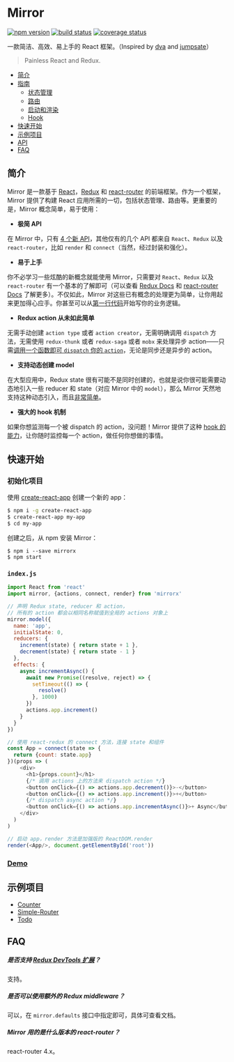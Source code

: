# Mirror

[![npm version](https://img.shields.io/npm/v/mirrorx.svg?style=flat-square)](https://www.npmjs.com/package/mirrorx) [![build status](https://img.shields.io/travis/mirrorjs/mirror.svg?style=flat-square)](https://travis-ci.org/mirrorjs/mirror) [![coverage status](https://img.shields.io/coveralls/mirrorjs/mirror.svg?style=flat-square)](https://coveralls.io/github/mirrorjs/mirror?branch=master)

一款简洁、高效、易上手的 React 框架。（Inspired by [dva](https://github.com/dvajs/dva) and [jumpsate](https://github.com/jumpsuit/jumpstate)）

> Painless React and Redux.

* [简介](#简介)
* [指南](https://github.com/mirrorjs/mirror/blob/master/docs/zh/guides.md)
  * [状态管理](https://github.com/mirrorjs/mirror/blob/master/docs/zh/guides.md#状态管理)
  * [路由](https://github.com/mirrorjs/mirror/blob/master/docs/zh/guides.md#路由)
  * [启动和渲染](https://github.com/mirrorjs/mirror/blob/master/docs/zh/guides.md#启动和渲染)
  * [Hook](https://github.com/mirrorjs/mirror/blob/master/docs/zh/guides.md#hook)
* [快速开始](#快速开始)
* [示例项目](#示例项目)
* [API](https://github.com/mirrorjs/mirror/blob/master/docs/zh/api.md)
* [FAQ](#faq)

## 简介

Mirror 是一款基于 [React](https://facebook.github.io/react)，[Redux](http://redux.js.org/docs/introduction/) 和 [react-router](https://github.com/ReactTraining/react-router) 的前端框架。作为一个框架，Mirror 提供了构建 React 应用所需的一切，包括状态管理、路由等。更重要的是，Mirror 概念简单，易于使用：

* **极简 API**

在 Mirror 中，只有 [4 个新 API](https://github.com/mirrorjs/mirror/blob/master/docs/zh/api.md)，其他仅有的几个 API 都来自 `React`、`Redux` 以及 `react-router`，比如 `render` 和 `connect`（当然，经过封装和强化）。

* **易于上手**

你不必学习一些炫酷的新概念就能使用 Mirror，只需要对 `React`、`Redux` 以及 `react-router` 有一个基本的了解即可（可以查看 [Redux Docs](http://redux.js.org/docs/introduction/) 和 [react-router Docs](https://github.com/ReactTraining/react-router) 了解更多）。不仅如此，Mirror 对这些已有概念的处理更为简单，让你用起来更加得心应手。你甚至可以从[第一行代码](#快速开始)开始写你的业务逻辑。

* **Redux action 从未如此简单**

无需手动创建 `action type` 或者 `action creator`，无需明确调用 `dispatch` 方法，无需使用 `redux-thunk` 或者 `redux-saga` 或者 `mobx` 来处理异步 action——只需[调用一个函数即可 `dispatch` 你的 `action`](https://github.com/mirrorjs/mirror/blob/master/docs/zh/api.md#actions)，无论是同步还是异步的 action。

* **支持动态创建 model**

在大型应用中，Redux state 很有可能不是同时创建的，也就是说你很可能需要动态地引入一些 reducer 和 state（对应 Mirror 中的 `model`），那么 Mirror 天然地支持这种动态引入，而且[非常简单](https://github.com/mirrorjs/mirror/blob/master/docs/zh/api.md#rendercomponent-container-callback)。

* **强大的 hook 机制**

如果你想监测每一个被 dispatch 的 action，没问题！Mirror 提供了这种 [hook 的能力](https://github.com/mirrorjs/mirror/blob/master/docs/zh/api.md#mirrorhookaction-getstate-)，让你随时监控每一个 action，做任何你想做的事情。


## 快速开始

### 初始化项目

使用 [create-react-app](https://github.com/facebookincubator/create-react-app) 创建一个新的 app：

```sh
$ npm i -g create-react-app
$ create-react-app my-app
$ cd my-app
```

创建之后，从 npm 安装 Mirror：

```
$ npm i --save mirrorx
$ npm start
```

### `index.js`

```js
import React from 'react'
import mirror, {actions, connect, render} from 'mirrorx'

// 声明 Redux state, reducer 和 action，
// 所有的 action 都会以相同名称赋值到全局的 actions 对象上
mirror.model({
  name: 'app',
  initialState: 0,
  reducers: {
    increment(state) { return state + 1 },
    decrement(state) { return state - 1 }
  },
  effects: {
    async incrementAsync() {
      await new Promise((resolve, reject) => {
        setTimeout(() => {
          resolve()
        }, 1000)
      })
      actions.app.increment()
    }
  }
})

// 使用 react-redux 的 connect 方法，连接 state 和组件
const App = connect(state => {
  return {count: state.app}
})(props => (
    <div>
      <h1>{props.count}</h1>
      {/* 调用 actions 上的方法来 dispatch action */}
      <button onClick={() => actions.app.decrement()}>-</button>
      <button onClick={() => actions.app.increment()}>+</button>
      {/* dispatch async action */}
      <button onClick={() => actions.app.incrementAsync()}>+ Async</button>
    </div>
  )
)

// 启动 app，render 方法是加强版的 ReactDOM.render
render(<App/>, document.getElementById('root'))
```

### [Demo](https://www.webpackbin.com/bins/-Kmdm2zpS4JBvzbKBbIc)

## 示例项目

* [Counter](https://github.com/mirrorjs/mirror/blob/master/examples/counter)
* [Simple-Router](https://github.com/mirrorjs/mirror/blob/master/examples/simple-router)
* [Todo](https://github.com/mirrorjs/mirror/blob/master/examples/todo)

## FAQ

##### 是否支持 [Redux DevTools 扩展](https://github.com/zalmoxisus/redux-devtools-extension)？

支持。

##### 是否可以使用额外的 Redux middleware？

可以，在 `mirror.defaults` 接口中指定即可，具体可查看文档。

##### Mirror 用的是什么版本的 react-router？

react-router 4.x。

